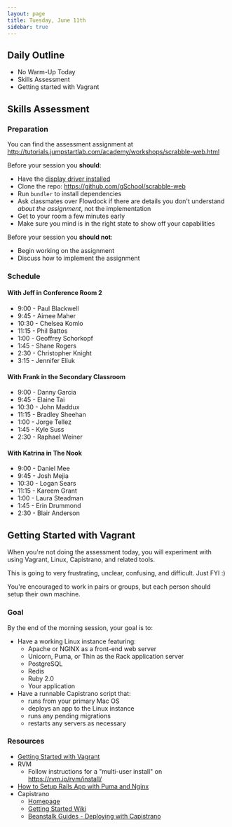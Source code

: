 ```yaml
---
layout: page
title: Tuesday, June 11th
sidebar: true
---
```


## Daily Outline

* No Warm-Up Today
* Skills Assessment
* Getting started with Vagrant

## Skills Assessment

### Preparation

You can find the assessment assignment at http://tutorials.jumpstartlab.com/academy/workshops/scrabble-web.html

Before your session you **should**:

* Have the [display driver installed](http://www.displaylink.com/support/mac_downloads.php)
* Clone the repo: https://github.com/gSchool/scrabble-web
* Run `bundler` to install dependencies
* Ask classmates over Flowdock if there are details you don't understand *about the assignment*, not the implementation
* Get to your room a few minutes early
* Make sure you mind is in the right state to show off your capabilities

Before your session you **should not**:

* Begin working on the assignment
* Discuss how to implement the assignment

### Schedule

#### With Jeff in Conference Room 2

* 9:00 - Paul Blackwell
* 9:45 - Aimee Maher
* 10:30 - Chelsea Komlo
* 11:15 - Phil Battos
* 1:00 - Geoffrey Schorkopf
* 1:45 - Shane Rogers
* 2:30 - Christopher Knight
* 3:15 - Jennifer Eliuk

#### With Frank in the Secondary Classroom

* 9:00 - Danny Garcia
* 9:45 - Elaine Tai
* 10:30 - John Maddux
* 11:15 - Bradley Sheehan
* 1:00 - Jorge Tellez
* 1:45 - Kyle Suss
* 2:30 - Raphael Weiner

#### With Katrina in The Nook

* 9:00 - Daniel Mee
* 9:45 - Josh Mejia
* 10:30 - Logan Sears
* 11:15 - Kareem Grant
* 1:00 - Laura Steadman
* 1:45 - Erin Drummond
* 2:30 - Blair Anderson

## Getting Started with Vagrant

When you're not doing the assessment today, you will experiment with using Vagrant, Linux, Capistrano, and related tools.

This is going to very frustrating, unclear, confusing, and difficult. Just FYI :)

You're encouraged to work in pairs or groups, but each person should setup their own machine.

### Goal

By the end of the morning session, your goal is to:

* Have a working Linux instance featuring:
  * Apache or NGINX as a front-end web server
  * Unicorn, Puma, or Thin as the Rack application server
  * PostgreSQL
  * Redis
  * Ruby 2.0
  * Your application
* Have a runnable Capistrano script that:
  * runs from your primary Mac OS
  * deploys an app to the Linux instance
  * runs any pending migrations
  * restarts any servers as necessary

### Resources

* [Getting Started with Vagrant](http://docs-v1.vagrantup.com/v1/docs/getting-started/)
* RVM
  * Follow instructions for a "multi-user install" on https://rvm.io/rvm/install/
* [How to Setup Rails App with Puma and Nginx](http://ruby-journal.com/how-to-setup-rails-app-with-puma-and-nginx/)
* Capistrano
  * [Homepage](http://capistranorb.com/)
  * [Getting Started Wiki](https://github.com/capistrano/capistrano/wiki/2.x-Getting-Started)
  * [Beanstalk Guides - Deploying with Capistrano](http://guides.beanstalkapp.com/deployments/deploy-with-capistrano.html)
